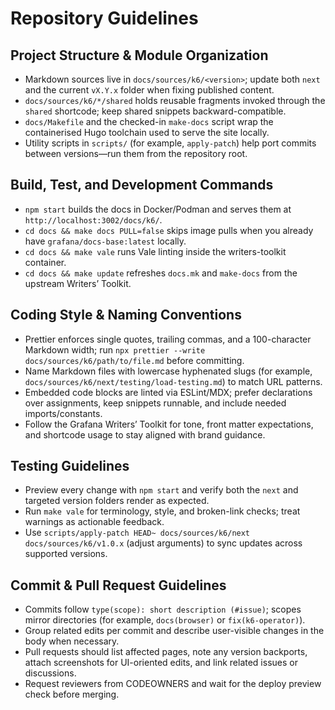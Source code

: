 # Repository Guidelines

## Project Structure & Module Organization
- Markdown sources live in `docs/sources/k6/<version>`; update both `next` and the current `vX.Y.x` folder when fixing published content.
- `docs/sources/k6/*/shared` holds reusable fragments invoked through the `shared` shortcode; keep shared snippets backward-compatible.
- `docs/Makefile` and the checked-in `make-docs` script wrap the containerised Hugo toolchain used to serve the site locally.
- Utility scripts in `scripts/` (for example, `apply-patch`) help port commits between versions—run them from the repository root.

## Build, Test, and Development Commands
- `npm start` builds the docs in Docker/Podman and serves them at `http://localhost:3002/docs/k6/`.
- `cd docs && make docs PULL=false` skips image pulls when you already have `grafana/docs-base:latest` locally.
- `cd docs && make vale` runs Vale linting inside the writers-toolkit container.
- `cd docs && make update` refreshes `docs.mk` and `make-docs` from the upstream Writers’ Toolkit.

## Coding Style & Naming Conventions
- Prettier enforces single quotes, trailing commas, and a 100-character Markdown width; run `npx prettier --write docs/sources/k6/path/to/file.md` before committing.
- Name Markdown files with lowercase hyphenated slugs (for example, `docs/sources/k6/next/testing/load-testing.md`) to match URL patterns.
- Embedded code blocks are linted via ESLint/MDX; prefer declarations over assignments, keep snippets runnable, and include needed imports/constants.
- Follow the Grafana Writers’ Toolkit for tone, front matter expectations, and shortcode usage to stay aligned with brand guidance.

## Testing Guidelines
- Preview every change with `npm start` and verify both the `next` and targeted version folders render as expected.
- Run `make vale` for terminology, style, and broken-link checks; treat warnings as actionable feedback.
- Use `scripts/apply-patch HEAD~ docs/sources/k6/next docs/sources/k6/v1.0.x` (adjust arguments) to sync updates across supported versions.

## Commit & Pull Request Guidelines
- Commits follow `type(scope): short description (#issue)`; scopes mirror directories (for example, `docs(browser)` or `fix(k6-operator)`).
- Group related edits per commit and describe user-visible changes in the body when necessary.
- Pull requests should list affected pages, note any version backports, attach screenshots for UI-oriented edits, and link related issues or discussions.
- Request reviewers from CODEOWNERS and wait for the deploy preview check before merging.
